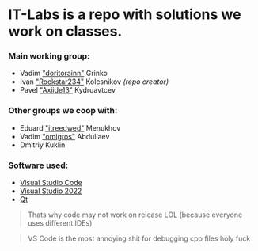 # IT-Labs is a repo with solutions we work on classes.
### Main working group:
- Vadim ["doritorainn"](https://github.com/doritorainn) Grinko
- Ivan ["Rockstar234"](https://github.com/Rockstar234) Kolesnikov *(repo creator)*
- Pavel ["Axiide13"](https://github.com/axiide13) Kydruavtcev

### Other groups we coop with:
- Eduard ["itreedwed"](https://github.com/ireedwed) Menukhov
- Vadim ["omigros"](https://github.com/omigros) Abdullaev
- Dmitriy Kuklin

### Software used:
- [Visual Studio Code](https://code.visualstudio.com/)
- [Visual Studio 2022](https://visualstudio.microsoft.com/ru/vs/community/)
- [Qt](https://www.qt.io/download-qt-installer-oss)
> Thats why code may not work on release LOL (because everyone uses different IDEs)

> VS Code is the most annoying shit for debugging cpp files holy fuck
